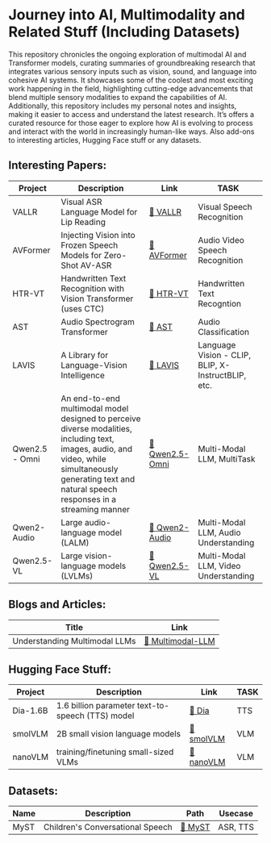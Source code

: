# Journey into AI, Multimodality and Related Stuff (Including Datasets)
This repository chronicles the ongoing exploration of multimodal AI and Transformer models, curating summaries of groundbreaking research that integrates various sensory inputs such as vision, sound, and language into cohesive AI systems. It showcases some of the coolest and most exciting work happening in the field, highlighting cutting-edge advancements that blend multiple sensory modalities to expand the capabilities of AI. Additionally, this repository includes my personal notes and insights, making it easier to access and understand the latest research. It’s offers a curated resource for those eager to explore how AI is evolving to process and interact with the world in increasingly human-like ways. Also add-ons to interesting articles, Hugging Face stuff or any datasets.

<!--
Standard Template to Add things: 
| Model Name | Description | Link to Code or Paper | Task |
-->

<!--
Example 
| VALLR | Visual ASR Language Model for Lip Reading | [📁 VALLR](./VALLR/) | Visual Speech Recognition |
-->


## Interesting Papers: 

| Project | Description | Link | TASK |
|---------|-------------|----------|----------------|
| VALLR | Visual ASR Language Model for Lip Reading | [📁 VALLR](./Papers/VALLR/) | Visual Speech Recognition |
| AVFormer | Injecting Vision into Frozen Speech Models for Zero-Shot AV-ASR | [📁 AVFormer](./Papers/AVFormer/) | Audio Video Speech Recognition | 
| HTR-VT | Handwritten Text Recognition with Vision Transformer (uses CTC) | [📁 HTR-VT](./Papers/HTR-VT/) | Handwritten Text Recogntion | 
| AST | Audio Spectrogram Transformer| [📁 AST](./Papers/AST/) | Audio Classification | 
| LAVIS | A Library for Language-Vision Intelligence| [📁 LAVIS](./Papers/LAVIS/) | Language Vision - CLIP, BLIP, X-InstructBLIP, etc.| 
| Qwen2.5 - Omni | An end-to-end multimodal model designed to perceive diverse modalities, including text, images, audio, and video, while simultaneously generating text and natural speech responses in a streaming manner| [📁 Qwen2.5-Omni](./Papers/Omni/) | Multi-Modal LLM, MultiTask| 
| Qwen2-Audio| Large audio-language model (LALM)| [📁 Qwen2-Audio](./Papers/Qwen2-Audio/) | Multi-Modal LLM, Audio Understanding| 
| Qwen2.5-VL| Large vision-language models (LVLMs) | [📁 Qwen2.5-VL](./Papers/Qwen2.5-VL/) | Multi-Modal LLM, Video Understanding| 


## Blogs and Articles:
| Title | Link |
|-------|------|
| Understanding Multimodal LLMs | [📁 Multimodal-LLM](./Blogs/Multi-LLM/) |


## Hugging Face Stuff: 
| Project | Description | Link | TASK |
|---------|-------------|------|------|
| Dia-1.6B  | 1.6 billion parameter text-to-speech (TTS) model | [📁 Dia](./HF/Dia/) | TTS |
| smolVLM  | 2B small vision language models  | [📁 smolVLM](./HF/smolVLM/) | VLM |
| nanoVLM  | training/finetuning small-sized VLMs | [📁 nanoVLM](./HF/nanoVLM/) | VLM |

## Datasets: 
| Name | Description | Path | Usecase |
|---------|-------------|------|------|
| MyST | Children's Conversational Speech | [📁 MyST](./Data/MyST/)  | ASR, TTS |
